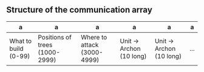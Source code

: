 ## Structure of the communication array
| a| a| a| a| a| a|
|---------------------|--------------------------------|----------------------------|-------------------------|-------------------------|-----|
|What to build (0-99) | Positions of trees (1000-2999) | Where to attack (3000-4999)|Unit -> Archon (10 long) | Unit -> Archon (10 long)|...  |